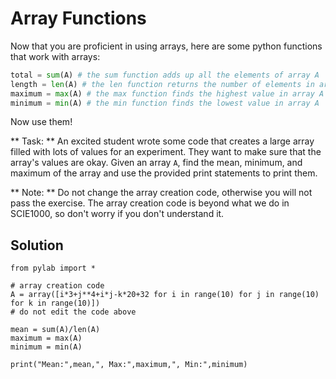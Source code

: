 # Array Functions

Now that you are proficient in using arrays, here are some python functions that work with arrays:

```python
total = sum(A) # the sum function adds up all the elements of array A
length = len(A) # the len function returns the number of elements in array A
maximum = max(A) # the max function finds the highest value in array A
minimum = min(A) # the min function finds the lowest value in array A
```

Now use them!

** Task: ** An excited student wrote some code that creates a large array filled with lots of values for an experiment. They want to make sure that the array's values are okay. Given an array `A`, find the mean, minimum, and maximum of the array and use the provided print statements to print them.

** Note: ** Do not change the array creation code, otherwise you will not pass the exercise. The array creation code is beyond what we do in SCIE1000, so don't worry if you don't understand it.

## Solution
```
from pylab import *

# array creation code
A = array([i*3+j**4+i*j-k*20+32 for i in range(10) for j in range(10) for k in range(10)])
# do not edit the code above

mean = sum(A)/len(A)
maximum = max(A)
minimum = min(A)

print("Mean:",mean,", Max:",maximum,", Min:",minimum)
```
